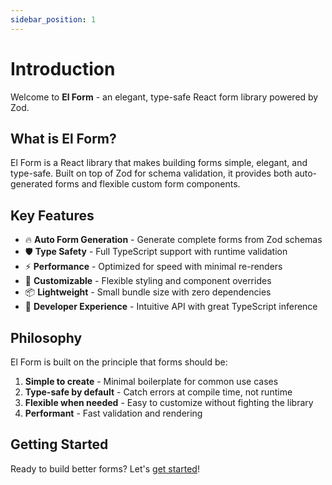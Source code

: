 ```yaml
---
sidebar_position: 1
---
```


# Introduction

Welcome to **El Form** - an elegant, type-safe React form library powered by Zod.

## What is El Form?

El Form is a React library that makes building forms simple, elegant, and type-safe. Built on top of Zod for schema validation, it provides both auto-generated forms and flexible custom form components.

## Key Features

- 🔥 **Auto Form Generation** - Generate complete forms from Zod schemas
- 🛡️ **Type Safety** - Full TypeScript support with runtime validation
- ⚡ **Performance** - Optimized for speed with minimal re-renders
- 🎨 **Customizable** - Flexible styling and component overrides
- 📦 **Lightweight** - Small bundle size with zero dependencies
- 🔧 **Developer Experience** - Intuitive API with great TypeScript inference

## Philosophy

El Form is built on the principle that forms should be:

1. **Simple to create** - Minimal boilerplate for common use cases
2. **Type-safe by default** - Catch errors at compile time, not runtime
3. **Flexible when needed** - Easy to customize without fighting the library
4. **Performant** - Fast validation and rendering

## Getting Started

Ready to build better forms? Let's [get started](./quick-start.md)!
